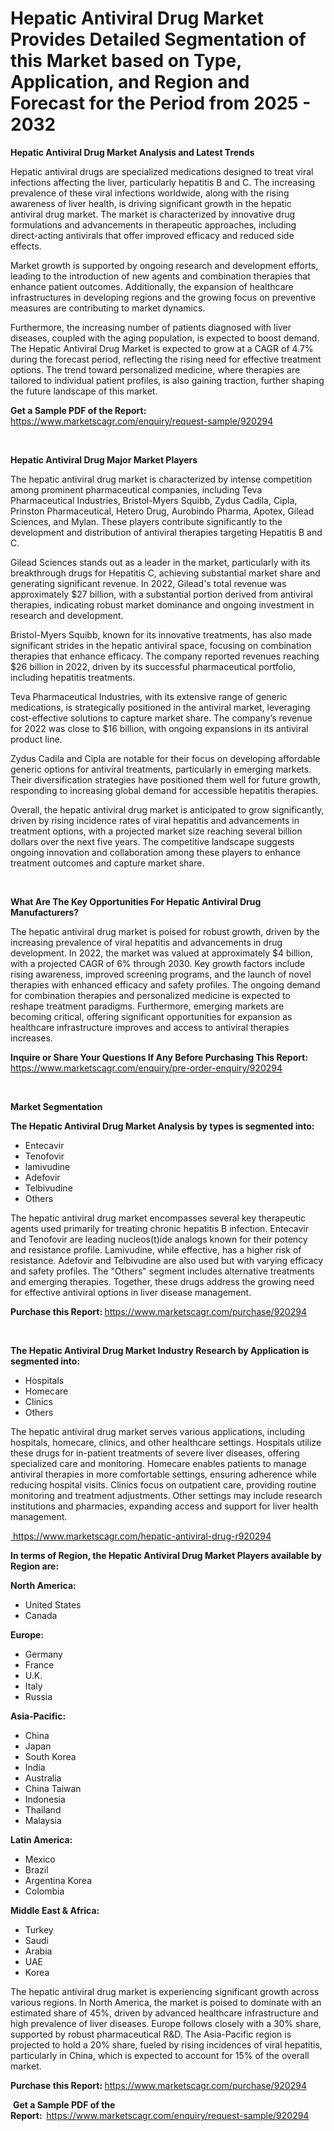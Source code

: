 <p><h1>Hepatic Antiviral Drug Market Provides Detailed Segmentation of this Market based on Type, Application, and Region and Forecast for the Period from 2025 - 2032</h1></p><p><strong>Hepatic Antiviral Drug Market Analysis and Latest Trends</strong></p>
<p><p>Hepatic antiviral drugs are specialized medications designed to treat viral infections affecting the liver, particularly hepatitis B and C. The increasing prevalence of these viral infections worldwide, along with the rising awareness of liver health, is driving significant growth in the hepatic antiviral drug market. The market is characterized by innovative drug formulations and advancements in therapeutic approaches, including direct-acting antivirals that offer improved efficacy and reduced side effects.</p><p>Market growth is supported by ongoing research and development efforts, leading to the introduction of new agents and combination therapies that enhance patient outcomes. Additionally, the expansion of healthcare infrastructures in developing regions and the growing focus on preventive measures are contributing to market dynamics. </p><p>Furthermore, the increasing number of patients diagnosed with liver diseases, coupled with the aging population, is expected to boost demand. The Hepatic Antiviral Drug Market is expected to grow at a CAGR of 4.7% during the forecast period, reflecting the rising need for effective treatment options. The trend toward personalized medicine, where therapies are tailored to individual patient profiles, is also gaining traction, further shaping the future landscape of this market.</p></p>
<p><strong>Get a Sample PDF of the Report:&nbsp;</strong> <a href="https://www.marketscagr.com/enquiry/request-sample/920294?utm_campaign=2667&utm_medium=2&utm_source=Github&utm_content=ia&utm_term=18042025&utm_id=hepatic-antiviral-drug">https://www.marketscagr.com/enquiry/request-sample/920294</a></p>
<p>&nbsp;</p>
<p><strong>Hepatic Antiviral Drug Major Market Players</strong></p>
<p><p>The hepatic antiviral drug market is characterized by intense competition among prominent pharmaceutical companies, including Teva Pharmaceutical Industries, Bristol-Myers Squibb, Zydus Cadila, Cipla, Prinston Pharmaceutical, Hetero Drug, Aurobindo Pharma, Apotex, Gilead Sciences, and Mylan. These players contribute significantly to the development and distribution of antiviral therapies targeting Hepatitis B and C.</p><p>Gilead Sciences stands out as a leader in the market, particularly with its breakthrough drugs for Hepatitis C, achieving substantial market share and generating significant revenue. In 2022, Gilead's total revenue was approximately $27 billion, with a substantial portion derived from antiviral therapies, indicating robust market dominance and ongoing investment in research and development.</p><p>Bristol-Myers Squibb, known for its innovative treatments, has also made significant strides in the hepatic antiviral space, focusing on combination therapies that enhance efficacy. The company reported revenues reaching $26 billion in 2022, driven by its successful pharmaceutical portfolio, including hepatitis treatments.</p><p>Teva Pharmaceutical Industries, with its extensive range of generic medications, is strategically positioned in the antiviral market, leveraging cost-effective solutions to capture market share. The company’s revenue for 2022 was close to $16 billion, with ongoing expansions in its antiviral product line.</p><p>Zydus Cadila and Cipla are notable for their focus on developing affordable generic options for antiviral treatments, particularly in emerging markets. Their diversification strategies have positioned them well for future growth, responding to increasing global demand for accessible hepatitis therapies.</p><p>Overall, the hepatic antiviral drug market is anticipated to grow significantly, driven by rising incidence rates of viral hepatitis and advancements in treatment options, with a projected market size reaching several billion dollars over the next five years. The competitive landscape suggests ongoing innovation and collaboration among these players to enhance treatment outcomes and capture market share.</p></p>
<p>&nbsp;</p>
<p><strong>What Are The Key Opportunities For Hepatic Antiviral Drug Manufacturers?</strong></p>
<p><p>The hepatic antiviral drug market is poised for robust growth, driven by the increasing prevalence of viral hepatitis and advancements in drug development. In 2022, the market was valued at approximately $4 billion, with a projected CAGR of 6% through 2030. Key growth factors include rising awareness, improved screening programs, and the launch of novel therapies with enhanced efficacy and safety profiles. The ongoing demand for combination therapies and personalized medicine is expected to reshape treatment paradigms. Furthermore, emerging markets are becoming critical, offering significant opportunities for expansion as healthcare infrastructure improves and access to antiviral therapies increases.</p></p>
<p><strong>Inquire or Share Your Questions If Any Before Purchasing This Report:</strong> <a href="https://www.marketscagr.com/enquiry/pre-order-enquiry/920294?utm_campaign=2667&utm_medium=2&utm_source=Github&utm_content=ia&utm_term=18042025&utm_id=hepatic-antiviral-drug">https://www.marketscagr.com/enquiry/pre-order-enquiry/920294</a></p>
<p>&nbsp;</p>
<p><strong>Market Segmentation</strong></p>
<p><strong>The Hepatic Antiviral Drug Market Analysis by types is segmented into:</strong></p>
<p><ul><li>Entecavir</li><li>Tenofovir</li><li>lamivudine</li><li>Adefovir</li><li>Telbivudine</li><li>Others</li></ul></p>
<p><p>The hepatic antiviral drug market encompasses several key therapeutic agents used primarily for treating chronic hepatitis B infection. Entecavir and Tenofovir are leading nucleos(t)ide analogs known for their potency and resistance profile. Lamivudine, while effective, has a higher risk of resistance. Adefovir and Telbivudine are also used but with varying efficacy and safety profiles. The "Others" segment includes alternative treatments and emerging therapies. Together, these drugs address the growing need for effective antiviral options in liver disease management.</p></p>
<p><strong>Purchase this Report:&nbsp;</strong><a href="https://www.marketscagr.com/purchase/920294?utm_campaign=2667&utm_medium=2&utm_source=Github&utm_content=ia&utm_term=18042025&utm_id=hepatic-antiviral-drug">https://www.marketscagr.com/purchase/920294</a></p>
<p>&nbsp;</p>
<p><strong>The Hepatic Antiviral Drug Market Industry Research by Application is segmented into:</strong></p>
<p><ul><li>Hospitals</li><li>Homecare</li><li>Clinics</li><li>Others</li></ul></p>
<p><p>The hepatic antiviral drug market serves various applications, including hospitals, homecare, clinics, and other healthcare settings. Hospitals utilize these drugs for in-patient treatments of severe liver diseases, offering specialized care and monitoring. Homecare enables patients to manage antiviral therapies in more comfortable settings, ensuring adherence while reducing hospital visits. Clinics focus on outpatient care, providing routine monitoring and treatment adjustments. Other settings may include research institutions and pharmacies, expanding access and support for liver health management.</p></p>
<p><a href="https://www.marketscagr.com/hepatic-antiviral-drug-r920294?utm_campaign=2667&utm_medium=2&utm_source=Github&utm_content=ia&utm_term=18042025&utm_id=hepatic-antiviral-drug">&nbsp;https://www.marketscagr.com/hepatic-antiviral-drug-r920294</a></p>
<p><strong>In terms of Region, the Hepatic Antiviral Drug Market Players available by Region are:</strong></p>
<p>
    <p> <strong> North America: </strong>
        <ul>
            <li>United States</li>
            <li>Canada</li>
        </ul>
        </p> 
    <p> <strong> Europe: </strong>
        <ul>
            <li>Germany</li>
            <li>France</li>
            <li>U.K.</li>
            <li>Italy</li>
            <li>Russia</li>
        </ul>
        </p> 
    <p> <strong> Asia-Pacific: </strong>
        <ul>
            <li>China</li>
            <li>Japan</li>
            <li>South Korea</li>
            <li>India</li>
            <li>Australia</li>
            <li>China Taiwan</li>
            <li>Indonesia</li>
            <li>Thailand</li>
            <li>Malaysia</li>
        </ul>
        </p> 
    <p> <strong> Latin America: </strong>
        <ul>
            <li>Mexico</li>
            <li>Brazil</li>
            <li>Argentina Korea</li>
            <li>Colombia</li>
        </ul>
        </p> 
    <p> <strong> Middle East & Africa: </strong>
        <ul>
            <li>Turkey</li>
            <li>Saudi</li>
            <li>Arabia</li>
            <li>UAE</li>
            <li>Korea</li>
        </ul>
    </p>
    </p>
<p><p>The hepatic antiviral drug market is experiencing significant growth across various regions. In North America, the market is poised to dominate with an estimated share of 45%, driven by advanced healthcare infrastructure and high prevalence of liver diseases. Europe follows closely with a 30% share, supported by robust pharmaceutical R&D. The Asia-Pacific region is projected to hold a 20% share, fueled by rising incidences of viral hepatitis, particularly in China, which is expected to account for 15% of the overall market.</p></p>
<p><strong>Purchase this Report: </strong><a href="https://www.marketscagr.com/purchase/920294?utm_campaign=2667&utm_medium=2&utm_source=Github&utm_content=ia&utm_term=18042025&utm_id=hepatic-antiviral-drug">https://www.marketscagr.com/purchase/920294</a></p>
<p>&nbsp;<strong>Get a Sample PDF of the Report:&nbsp;&nbsp;</strong><a href="https://www.marketscagr.com/enquiry/request-sample/920294?utm_campaign=2667&utm_medium=2&utm_source=Github&utm_content=ia&utm_term=18042025&utm_id=hepatic-antiviral-drug">https://www.marketscagr.com/enquiry/request-sample/920294</a></p>
<p><strong></strong></p>
<p><p></p><p></p><p></p></p>